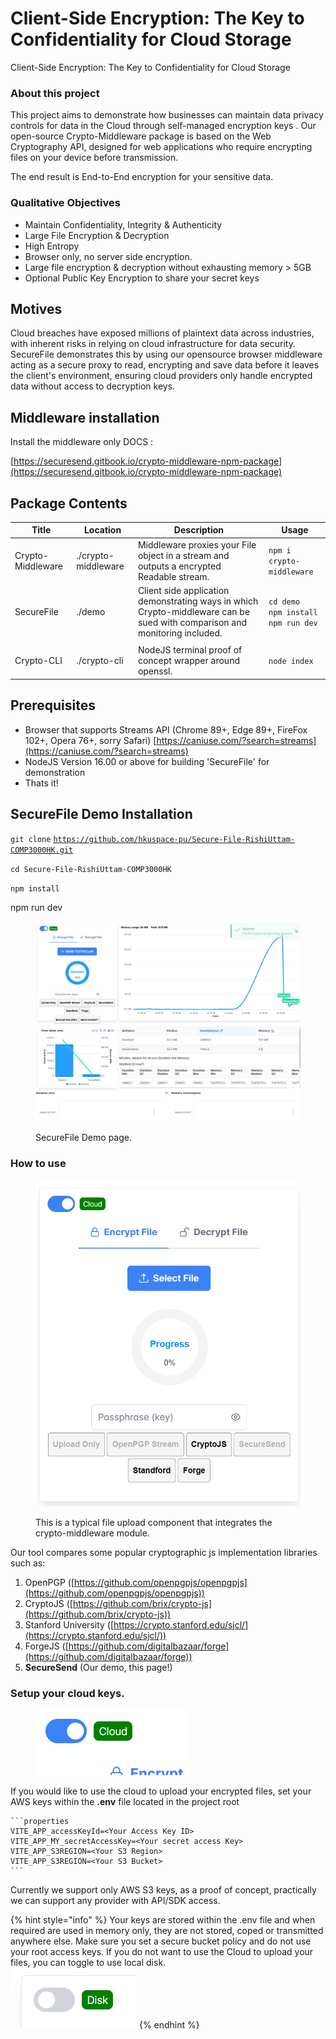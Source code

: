 # Client-Side Encryption: The Key to Confidentiality for Cloud Storage

Client-Side Encryption: The Key to Confidentiality for Cloud Storage

### About this project

This project aims to demonstrate how businesses can maintain data privacy controls for data in the Cloud through self-managed encryption keys . Our open-source Crypto-Middleware package is based on the Web Cryptography API, designed for web applications who require encrypting files on your device before transmission.

The end result is End-to-End encryption for your sensitive data.

### Qualitative Objectives

* Maintain Confidentiality, Integrity & Authenticity
* Large File Encryption & Decryption
* High Entropy
* Browser only, no server side encryption.
* Large file encryption & decryption without exhausting memory > 5GB
* Optional Public Key Encryption to share your secret keys

## Motives

Cloud breaches have exposed millions of plaintext data across industries, with inherent risks in relying on cloud infrastructure for data security. SecureFile demonstrates this by using our opensource browser middleware acting as a secure proxy to read, encrypting and save data before it leaves the client's environment, ensuring cloud providers only handle encrypted data without access to decryption keys.

## Middleware installation

Install the middleware only DOCS :

[https://securesend.gitbook.io/crypto-middleware-npm-package](https://securesend.gitbook.io/crypto-middleware-npm-package)



## Package Contents

<table data-full-width="true"><thead><tr><th>Title</th><th>Location</th><th>Description</th><th>Usage</th></tr></thead><tbody><tr><td>Crypto-Middleware</td><td>./crypto-middleware</td><td>Middleware proxies your File object in a stream and outputs a encrypted Readable stream.</td><td><code>npm i crypto-middleware</code></td></tr><tr><td>SecureFile</td><td>./demo</td><td>Client side application demonstrating ways in which Crypto-middleware can be sued with comparison and monitoring included.</td><td><code>cd demo</code><br><code>npm install</code><br><code>npm run dev</code></td></tr><tr><td></td><td></td><td></td><td></td></tr><tr><td>Crypto-CLI</td><td>./crypto-cli</td><td>NodeJS terminal proof of concept wrapper around openssl.</td><td><code>node index</code></td></tr></tbody></table>

## Prerequisites

* Browser that supports Streams API (Chrome 89+, Edge 89+, FireFox 102+, Opera 76+, sorry Safari) [https://caniuse.com/?search=streams](https://caniuse.com/?search=streams)
* NodeJS Version 16.00 or above for building 'SecureFile' for demonstration
* Thats it!

## SecureFile Demo Installation

`git clone` [`https://github.com/hkuspace-pu/Secure-File-RishiUttam-COMP3000HK.git`](https://github.com/hkuspace-pu/Secure-File-RishiUttam-COMP3000HK.git)

`cd Secure-File-RishiUttam-COMP3000HK`

`npm install`

npm run dev

<div data-full-width="true">

<figure><img src=".gitbook/assets/Screenshot 2024-05-15 121937.png" alt=""><figcaption><p>SecureFile Demo page.</p></figcaption></figure>

</div>

### How to use

<div align="left">

<figure><img src=".gitbook/assets/image.png" alt=""><figcaption><p>This is a typical file upload component that integrates the crypto-middleware module.</p></figcaption></figure>

</div>

Our tool compares some popular cryptographic js implementation libraries such as:

1. OpenPGP ([https://github.com/openpgpjs/openpgpjs](https://github.com/openpgpjs/openpgpjs))
2. CryptoJS ([https://github.com/brix/crypto-js](https://github.com/brix/crypto-js))
3. Stanford University ([https://crypto.stanford.edu/sjcl/](https://crypto.stanford.edu/sjcl/))
4. ForgeJS ([https://github.com/digitalbazaar/forge](https://github.com/digitalbazaar/forge))
5. **SecureSend** (Our demo, this page!)

### Setup your cloud keys.

<div align="left">

<figure><img src=".gitbook/assets/image (1).png" alt=""><figcaption></figcaption></figure>

</div>

If you would like to use the cloud to upload your encrypted files, set your AWS keys within the **.env** file located in the project root

````
```properties
VITE_APP_accessKeyId=<Your Access Key ID>
VITE_APP_MY_secretAccessKey=<Your secret access Key>
VITE_APP_S3REGION=<Your S3 Region>
VITE_APP_S3REGION=<Your S3 Bucket>
```
````

Currently we support only AWS S3 keys, as a proof of concept, practically we can support any provider with API/SDK access.

{% hint style="info" %}
Your keys are stored within the .env file and when required are used in memory only, they are not stored, coped or transmitted anywhere else. Make sure you set a secure bucket policy and do not use your root access keys. If you do not want to use the Cloud to upload your files, you can toggle to use local disk.\
![](<.gitbook/assets/image (2).png>)
{% endhint %}
